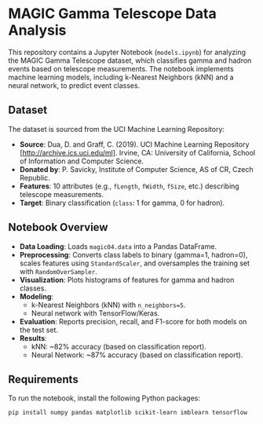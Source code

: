 # MAGIC Gamma Telescope Data Analysis

This repository contains a Jupyter Notebook (`models.ipynb`) for analyzing the MAGIC Gamma Telescope dataset, which classifies gamma and hadron events based on telescope measurements. The notebook implements machine learning models, including k-Nearest Neighbors (kNN) and a neural network, to predict event classes.

## Dataset
The dataset is sourced from the UCI Machine Learning Repository:
- **Source**: Dua, D. and Graff, C. (2019). UCI Machine Learning Repository [http://archive.ics.uci.edu/ml]. Irvine, CA: University of California, School of Information and Computer Science.
- **Donated by**: P. Savicky, Institute of Computer Science, AS of CR, Czech Republic.
- **Features**: 10 attributes (e.g., `fLength`, `fWidth`, `fSize`, etc.) describing telescope measurements.
- **Target**: Binary classification (`class`: 1 for gamma, 0 for hadron).

## Notebook Overview
- **Data Loading**: Loads `magic04.data` into a Pandas DataFrame.
- **Preprocessing**: Converts class labels to binary (gamma=1, hadron=0), scales features using `StandardScaler`, and oversamples the training set with `RandomOverSampler`.
- **Visualization**: Plots histograms of features for gamma and hadron classes.
- **Modeling**:
  - k-Nearest Neighbors (kNN) with `n_neighbors=5`.
  - Neural network with TensorFlow/Keras.
- **Evaluation**: Reports precision, recall, and F1-score for both models on the test set.
- **Results**:
  - kNN: ~82% accuracy (based on classification report).
  - Neural Network: ~87% accuracy (based on classification report).

## Requirements
To run the notebook, install the following Python packages:
```bash
pip install numpy pandas matplotlib scikit-learn imblearn tensorflow
